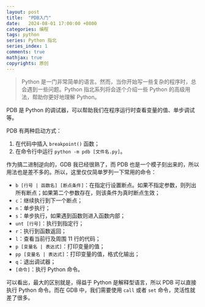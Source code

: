 ```yaml
---
layout: post
title:  "PDB入门"
date:   2024-08-01 17:00:00 +0800
categories: 编程
tags: python
series: Python 指北
series_index: 1
comments: true
mathjax: true
copyrights: 原创
---
```


> Python 是一门非常简单的语言。然而，当你开始写一些复杂的程序时，总会遇到一些问题。Python 指北系列将会逐个介绍一些 Python 的高级用法，帮助你更好地理解 Python。

PDB 是 Python 的调试器，可以帮助我们在程序运行时查看变量的值、单步调试等。

PDB 有两种启动方式：

1. 在代码中插入 `breakpoint()` 函数；
2. 在命令行中运行 `python -m pdb [文件名.py]`。

作为搞二进制逆向的，GDB 我已经很熟了，而 PDB 也是一个模子刻出来的，所以用法也是差不多的。所以，这里仅仅简单罗列一下常用的命令：

- `b [行号 | 函数名] [断点条件]`：在指定行设置断点。如果不指定参数，则列出所有断点；如果第二个参数存在，则该条件为真时断点生效；
- `c`：继续执行到下一个断点；
- `n`：单步执行；
- `s`：单步执行，如果遇到函数则进入函数内部；
- `unt [行号]`：执行到指定行；
- `r`：执行到函数返回；
- `l`：查看当前行及周围 11 行的代码；
- `p [变量名 | 表达式]`：打印变量的值；
- `pp [变量名 | 表达式]`：打印变量的值，格式化输出；
- `q`：退出调试器；
- `[命令]`：执行 Python 命令。

可以看出，最大的区别就是，得益于 Python 是解释型语言，所以 PDB 可以直接执行 Python 命令。而在 GDB 中，我们需要使用 `call` 或者 `set` 命令，灵活性就差了很多。
